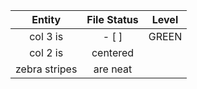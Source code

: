 | Entity        | File Status   | Level  |
|:-------------:|:-------------:|:------:|
| col 3 is      | - [ ]         |  GREEN |
| col 2 is      | centered      |        |
| zebra stripes | are neat      |        |